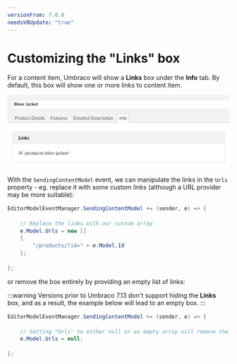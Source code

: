 ```yaml
---
versionFrom: 7.0.0
needsV8Update: "true"
---
```


# Customizing the "Links" box

For a content item, Umbraco will show a **Links** box under the **Info** tab. By default, this box will show one or more links to content item.

![image](Images/properties-info-tab.png)

With the `SendingContentModel` event, we can manipulate the links in the `Urls` property - eg. replace it with some custom links (although a URL provider may be more suitable):

```C#
EditorModelEventManager.SendingContentModel += (sender, e) => {

    // Replace the links with our custom array
    e.Model.Urls = new []
    {
        "/products/?id=" + e.Model.Id
    };

};
```

or remove the box entirely by providing an empty list of links:

:::warning
Versions prior to Umbraco 7.13 don't support hiding the **Links** box, and as a result, the example below will lead to an empty box.
:::

```C#
EditorModelEventManager.SendingContentModel += (sender, e) => {

    // Setting "Urls" to either null or an empty array will remove the box from the UI
    e.Model.Urls = null;

};
```
